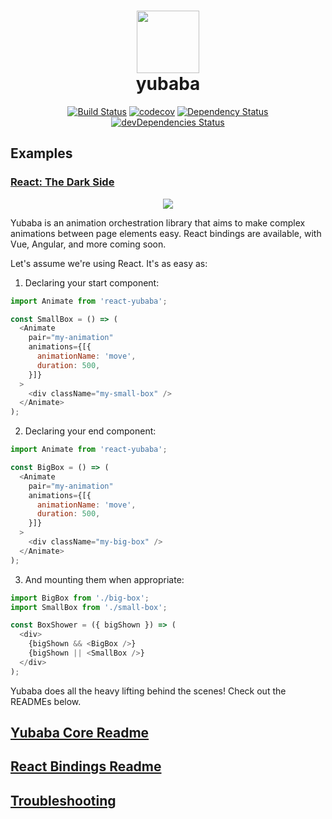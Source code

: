 

<h1 align="center">
  <img src="https://github.com/madou/yubaba/blob/master/icon.png?raw=true" width="100px" height="100px" style="margin:0 auto;width:100px;height:100px;" />
  <div align="center">
    yubaba
  </div>
</h1>
<div align="center">
  <a href="https://travis-ci.org/madou/yubaba"><img alt="Build Status" src="https://travis-ci.org/madou/yubaba.svg?branch=master"></a>
  <a href="https://codecov.io/gh/madou/yubaba"><img alt="codecov" src="https://codecov.io/gh/madou/yubaba/branch/master/graph/badge.svg"></a>
  <a href="https://david-dm.org/madou/yubaba"><img alt="Dependency Status" src="http://img.shields.io/david/madou/yubaba.svg?style=flat-squarer"></a>
  <a href="https://david-dm.org/madou/yubaba?type=dev"><img alt="devDependencies Status" src="https://david-dm.org/madou/yubaba/dev-status.svg"></a>
</div>

## Examples

### [React: The Dark Side](https://github.com/madou/yubaba/tree/master/packages/react/test/examples/dark-side/)

<p align="center">
  <a href="https://madou.github.io/yubaba/"><img src="https://github.com/madou/yubaba/blob/master/packages/react/test/examples/dark-side/example.gif?raw=true" style="margin:0 auto" /></a>
</p>

Yubaba is an animation orchestration library that aims to make complex animations between page elements easy. React bindings are available, with Vue, Angular, and more coming soon.

Let's assume we're using React. It's as easy as:

1. Declaring your start component:

```javascript
import Animate from 'react-yubaba';

const SmallBox = () => (
  <Animate
    pair="my-animation"
    animations={[{
      animationName: 'move',
      duration: 500,
    }]}
  >
    <div className="my-small-box" />
  </Animate>
);
```

2. Declaring your end component:

```javascript
import Animate from 'react-yubaba';

const BigBox = () => (
  <Animate
    pair="my-animation"
    animations={[{
      animationName: 'move',
      duration: 500,
    }]}
  >
    <div className="my-big-box" />
  </Animate>
);
```

3. And mounting them when appropriate:

```javascript
import BigBox from './big-box';
import SmallBox from './small-box';

const BoxShower = ({ bigShown }) => (
  <div>
    {bigShown && <BigBox />}
    {bigShown || <SmallBox />}
  </div>
);
```

Yubaba does all the heavy lifting behind the scenes! Check out the READMEs below.

## [Yubaba Core Readme](https://github.com/madou/yubaba/blob/master/packages/core/README.md)

## [React Bindings Readme](https://github.com/madou/yubaba/blob/master/packages/react/README.md)

## [Troubleshooting](https://github.com/madou/yubaba/blob/master/TROUBLESHOOTING.md)
